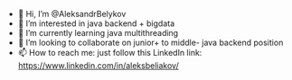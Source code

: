 - 👋 Hi, I’m @AleksandrBelykov
- 👀 I’m interested in java backend + bigdata
- 🌱 I’m currently learning java multithreading
- 💞️ I’m looking to collaborate on junior+ to middle- java backend position
- 📫 How to reach me: just follow this LinkedIn link: https://www.linkedin.com/in/aleksbeliakov/

<!---
AleksandrBelykov/AleksandrBelykov is a ✨ special ✨ repository because its `README.md` (this file) appears on your GitHub profile.
You can click the Preview link to take a look at your changes.
--->
